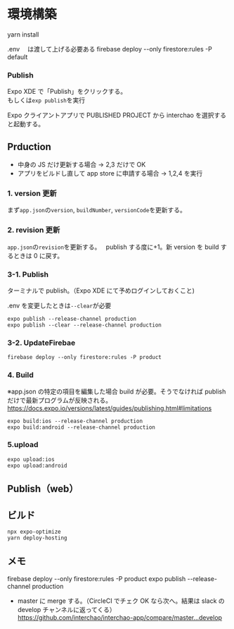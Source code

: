 # 環境構築

yarn install

.env 　は渡して上げる必要ある
firebase deploy --only firestore:rules -P default

### Publish

Expo XDE で「Publish」をクリックする。  
もしくは`exp publish`を実行

Expo クライアントアプリで PUBLISHED PROJECT から interchao を選択すると起動する。

## Prduction

- 中身の JS だけ更新する場合 → 2,3 だけで OK
- アプリをビルドし直して app store に申請する場合 → 1,2,4 を実行

### 1. version 更新

まず`app.json`の`version`, `buildNumber`, `versionCode`を更新する。

### 2. revision 更新

`app.json`の`revision`を更新する。  
publish する度に+1。新 version を build するときは 0 に戻す。

### 3-1. Publish

ターミナルで publish。（Expo XDE にて予めログインしておくこと)

.env を変更したときは`--clear`が必要

```
expo publish --release-channel production
expo publish --clear --release-channel production
```

### 3-2. UpdateFirebae

```
firebase deploy --only firestore:rules -P product
```

### 4. Build

※app.json の特定の項目を編集した場合 build が必要。そうでなければ publish だけで最新プログラムが反映される。
https://docs.expo.io/versions/latest/guides/publishing.html#limitations

```
expo build:ios --release-channel production
expo build:android --release-channel production
```

### 5.upload

```
expo upload:ios
expo upload:android
```

## Publish（web）
## ビルド
```
npx expo-optimize  
yarn deploy-hosting  
```

## メモ

firebase deploy --only firestore:rules -P product
expo publish --release-channel production

- master に merge する。（CircleCI でチェク OK なら次へ。結果は slack の develop チャンネルに返ってくる）
  https://github.com/interchao/interchao-app/compare/master...develop
